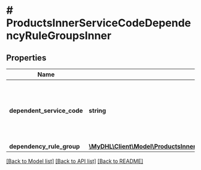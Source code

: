 # # ProductsInnerServiceCodeDependencyRuleGroupsInner

## Properties

Name | Type | Description | Notes
------------ | ------------- | ------------- | -------------
**dependent_service_code** | **string** | Dependent special service charge code where the rule groups are applied | [optional]
**dependency_rule_group** | [**\MyDHL\Client\Model\ProductsInnerServiceCodeDependencyRuleGroupsInnerDependencyRuleGroupInner[]**](ProductsInnerServiceCodeDependencyRuleGroupsInnerDependencyRuleGroupInner.md) |  | [optional]

[[Back to Model list]](../../README.md#models) [[Back to API list]](../../README.md#endpoints) [[Back to README]](../../README.md)
